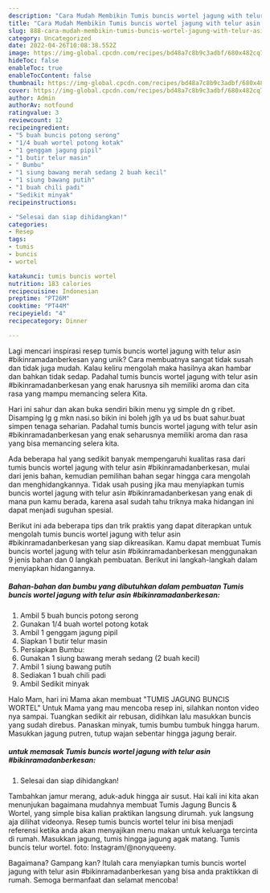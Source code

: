 ```yaml
---
description: "Cara Mudah Membikin Tumis buncis wortel jagung with telur asin #bikinramadanberkesan yang Lezat Sekali"
title: "Cara Mudah Membikin Tumis buncis wortel jagung with telur asin #bikinramadanberkesan yang Lezat Sekali"
slug: 888-cara-mudah-membikin-tumis-buncis-wortel-jagung-with-telur-asin-bikinramadanberkesan-yang-lezat-sekali
category: Uncategorized
date: 2022-04-26T10:08:38.552Z
image: https://img-global.cpcdn.com/recipes/bd48a7c8b9c3adbf/680x482cq70/tumis-buncis-wortel-jagung-with-telur-asin-bikinramadanberkesan-foto-resep-utama.jpg
hideToc: false
enableToc: true
enableTocContent: false
thumbnail: https://img-global.cpcdn.com/recipes/bd48a7c8b9c3adbf/680x482cq70/tumis-buncis-wortel-jagung-with-telur-asin-bikinramadanberkesan-foto-resep-utama.jpg
cover: https://img-global.cpcdn.com/recipes/bd48a7c8b9c3adbf/680x482cq70/tumis-buncis-wortel-jagung-with-telur-asin-bikinramadanberkesan-foto-resep-utama.jpg
author: Admin
authorAv: notfound
ratingvalue: 3
reviewcount: 12
recipeingredient:
- "5 buah buncis potong serong"
- "1/4 buah wortel potong kotak"
- "1 genggam jagung pipil"
- "1 butir telur masin"
- " Bumbu"
- "1 siung bawang merah sedang 2 buah kecil"
- "1 siung bawang putih"
- "1 buah chili padi"
- "Sedikit minyak"
recipeinstructions:

- "Selesai dan siap dihidangkan!"
categories:
- Resep
tags:
- tumis
- buncis
- wortel

katakunci: tumis buncis wortel 
nutrition: 183 calories
recipecuisine: Indonesian
preptime: "PT26M"
cooktime: "PT44M"
recipeyield: "4"
recipecategory: Dinner

---
```





Lagi mencari inspirasi resep tumis buncis wortel jagung with telur asin #bikinramadanberkesan yang unik? Cara membuatnya sangat tidak susah dan tidak juga mudah. Kalau keliru mengolah maka hasilnya akan hambar dan bahkan tidak sedap. Padahal tumis buncis wortel jagung with telur asin #bikinramadanberkesan yang enak harusnya sih memiliki aroma dan cita rasa yang mampu memancing selera Kita.





Hari ini sahur dan akan buka sendiri bikin menu yg simple dn g ribet. Disamping lg g mkn nasi.so bikin ini boleh jglh ya ud bs buat sahur.buat simpen tenaga seharian. Padahal tumis buncis wortel jagung with telur asin #bikinramadanberkesan yang enak seharusnya memiliki aroma dan rasa yang bisa memancing selera kita.

Ada beberapa hal yang sedikit banyak mempengaruhi kualitas rasa dari tumis buncis wortel jagung with telur asin #bikinramadanberkesan, mulai dari jenis bahan, kemudian pemilihan bahan segar hingga cara mengolah dan menghidangkannya. Tidak usah pusing jika mau menyiapkan tumis buncis wortel jagung with telur asin #bikinramadanberkesan yang enak di mana pun kamu berada, karena asal sudah tahu triknya maka hidangan ini dapat menjadi suguhan spesial.






Berikut ini ada beberapa tips dan trik praktis yang dapat diterapkan untuk mengolah tumis buncis wortel jagung with telur asin #bikinramadanberkesan yang siap dikreasikan. Kamu dapat membuat Tumis buncis wortel jagung with telur asin #bikinramadanberkesan menggunakan 9 jenis bahan dan 0 langkah pembuatan. Berikut ini langkah-langkah dalam menyiapkan hidangannya.

<!--inarticleads1-->

##### Bahan-bahan dan bumbu yang dibutuhkan dalam pembuatan Tumis buncis wortel jagung with telur asin #bikinramadanberkesan:

1. Ambil 5 buah buncis potong serong
1. Gunakan 1/4 buah wortel potong kotak
1. Ambil 1 genggam jagung pipil
1. Siapkan 1 butir telur masin
1. Persiapkan  Bumbu:
1. Gunakan 1 siung bawang merah sedang (2 buah kecil)
1. Ambil 1 siung bawang putih
1. Sediakan 1 buah chili padi
1. Ambil Sedikit minyak


Halo Mam, hari ini Mama akan membuat &#34;TUMIS JAGUNG BUNCIS WORTEL&#34; Untuk Mama yang mau mencoba resep ini, silahkan nonton video nya sampai. Tuangkan sedikit air rebusan, didihkan lalu masukkan buncis yang sudah direbus. Panaskan minyak, tumis bumbu tumbuk hingga harum. Masukkan jagung putren, tutup wajan sebentar hingga jagung berair. 

<!--inarticleads2-->

#####  untuk memasak Tumis buncis wortel jagung with telur asin #bikinramadanberkesan:


1. Selesai dan siap dihidangkan!

Tambahkan jamur merang, aduk-aduk hingga air susut. Hai kali ini kita akan menunjukan bagaimana mudahnya membuat Tumis Jagung Buncis &amp; Wortel, yang simple bisa kalian praktikan langsung dirumah. yuk langsung aja dilihat videonya. Resep tumis buncis wortel telur ini bisa menjadi referensi ketika anda akan menyajikan menu makan untuk keluarga tercinta di rumah. Masukkan jagung, tumis hingga jagung agak matang. Tumis buncis telur wortel. foto: Instagram/@nonyqueeny. 

Bagaimana? Gampang kan? Itulah cara menyiapkan tumis buncis wortel jagung with telur asin #bikinramadanberkesan yang bisa anda praktikkan di rumah. Semoga bermanfaat dan selamat mencoba!
